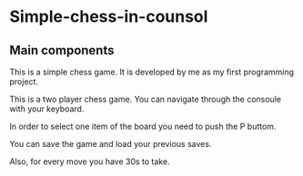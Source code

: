 # Simple-chess-in-counsol

<h2> Main components </h2>
This is a simple chess game. It is developed by me as my first programming project. <br>

This is a two player chess game. You can navigate through the consoule with your keyboard. <br>

In order to select one item of the board you need to push the P buttom. <br>

You can save the game and load your previous saves. <br>

Also, for every move you have 30s to take.



